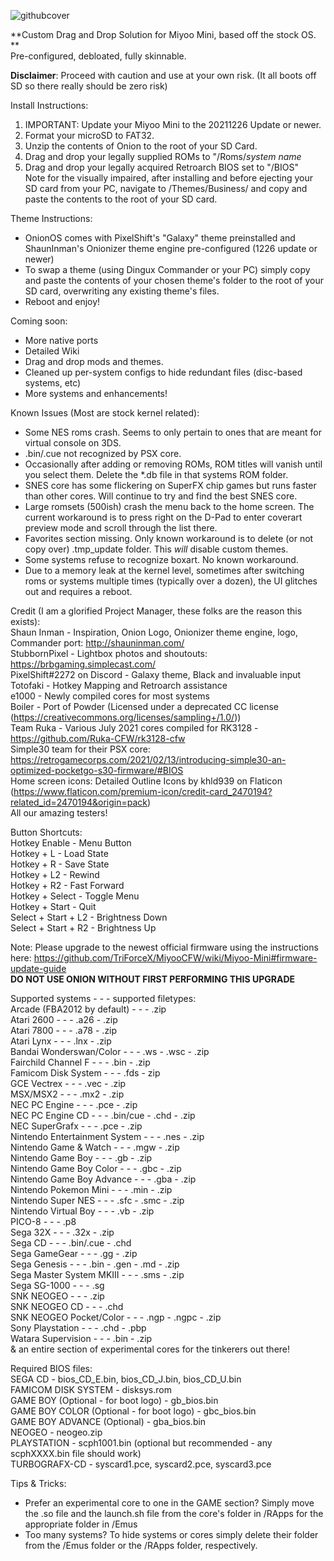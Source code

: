 ![githubcover](https://user-images.githubusercontent.com/85693713/148580152-0bc4aec1-310d-405c-8ab3-e7655991a7f3.png)

**Custom Drag and Drop Solution for Miyoo Mini, based off the stock OS.
**
<br>Pre-configured, debloated, fully skinnable.

**Disclaimer**: Proceed with caution and use at your own risk. (It all boots off SD so there really should be zero risk)

Install Instructions:
1. IMPORTANT: Update your Miyoo Mini to the 20211226 Update or newer.
2. Format your microSD to FAT32.
3. Unzip the contents of Onion to the root of your SD Card.
4. Drag and drop your legally supplied ROMs to "/Roms/*system name*
5. Drag and drop your legally acquired Retroarch BIOS set to "/BIOS"
<br>Note for the visually impaired, after installing and before ejecting your SD card from your PC, navigate to /Themes/Business/ and copy and paste the contents to the root of your SD card. 

Theme Instructions:
- OnionOS comes with PixelShift's "Galaxy" theme preinstalled and ShaunInman's Onionizer theme engine pre-configured (1226 update or newer)
- To swap a theme (using Dingux Commander or your PC) simply copy and paste the contents of your chosen theme's folder to the root of your SD card, overwriting any existing theme's files.
- Reboot and enjoy!

Coming soon:
- More native ports
- Detailed Wiki
- Drag and drop mods and themes.
- Cleaned up per-system configs to hide redundant files (disc-based systems, etc)
- More systems and enhancements!

Known Issues (Most are stock kernel related):
- Some NES roms crash. Seems to only pertain to ones that are meant for virtual console on 3DS.
- .bin/.cue not recognized by PSX core.
- Occasionally after adding or removing ROMs, ROM titles will vanish until you select them. Delete the *.db file in that systems ROM folder. 
- SNES core has some flickering on SuperFX chip games but runs faster than other cores. Will continue to try and find the best SNES core.
- Large romsets (500ish) crash the menu back to the home screen. The current workaround is to press right on the D-Pad to enter coverart preview mode and scroll through the list there.
- Favorites section missing. Only known workaround is to delete (or not copy over) .tmp_update folder. This *will* disable custom themes.
- Some systems refuse to recognize boxart. No known workaround.
- Due to a memory leak at the kernel level, sometimes after switching roms or systems multiple times (typically over a dozen), the UI glitches out and requires a reboot.

Credit (I am a glorified Project Manager, these folks are the reason this exists): 
<br>Shaun Inman - Inspiration, Onion Logo, Onionizer theme engine, logo, Commander port: http://shauninman.com/
<br>StubbornPixel - Lightbox photos and shoutouts: https://brbgaming.simplecast.com/
<br>PixelShift#2272 on Discord - Galaxy theme, Black and invaluable input
<br>Totofaki - Hotkey Mapping and Retroarch assistance
<br>e1000 - Newly compiled cores for most systems
<br>Boiler - Port of Powder (Licensed under a deprecated CC license (https://creativecommons.org/licenses/sampling+/1.0/))
<br>Team Ruka - Various July 2021 cores compiled for RK3128 - https://github.com/Ruka-CFW/rk3128-cfw
<br>Simple30 team for their PSX core: https://retrogamecorps.com/2021/02/13/introducing-simple30-an-optimized-pocketgo-s30-firmware/#BIOS
<br>Home screen icons: Detailed Outline Icons by khld939 on Flaticon (https://www.flaticon.com/premium-icon/credit-card_2470194?related_id=2470194&origin=pack)
<br>All our amazing testers!

Button Shortcuts:
<br>Hotkey Enable - Menu Button
<br>Hotkey + L - Load State
<br>Hotkey + R - Save State
<br>Hotkey + L2 - Rewind
<br>Hotkey + R2 - Fast Forward
<br>Hotkey + Select - Toggle Menu
<br>Hotkey + Start - Quit
<br>Select + Start + L2 - Brightness Down
<br>Select + Start + R2 - Brightness Up

Note: Please upgrade to the newest official firmware using the instructions here: https://github.com/TriForceX/MiyooCFW/wiki/Miyoo-Mini#firmware-update-guide 
<br>**DO NOT USE ONION WITHOUT FIRST PERFORMING THIS UPGRADE**

Supported systems - - - supported filetypes:<br>
Arcade (FBA2012 by default) - - - .zip<br>
Atari 2600 - - - .a26 - .zip<br>
Atari 7800 - - - .a78 - .zip<br>
Atari Lynx - - - .lnx - .zip<br>
Bandai Wonderswan/Color - - - .ws - .wsc - .zip<br>
Fairchild Channel F - - - .bin - .zip<br>
Famicom Disk System - - - .fds - zip<br>
GCE Vectrex - - - .vec - .zip<br>
MSX/MSX2 - - - .mx2 - .zip<br>
NEC PC Engine - - - .pce - .zip<br>
NEC PC Engine CD - - - .bin/cue - .chd - .zip<br>
NEC SuperGrafx - - - .pce - .zip<br>
Nintendo Entertainment System - - - .nes - .zip<br>
Nintendo Game & Watch - - - .mgw - .zip<br>
Nintendo Game Boy - - - .gb - .zip<br>
Nintendo Game Boy Color - - - .gbc - .zip<br>
Nintendo Game Boy Advance - - - .gba - .zip<br>
Nintendo Pokemon Mini - - - .min - .zip<br>
Nintendo Super NES - - - .sfc - .smc - .zip<br>
Nintendo Virtual Boy - - - .vb - .zip<br>
PICO-8 - - - .p8<br>
Sega 32X - - - .32x - .zip<br>
Sega CD - - - .bin/.cue - .chd<br>
Sega GameGear - - - .gg - .zip<br>
Sega Genesis - - - .bin - .gen - .md - .zip<br>
Sega Master System MKIII - - - .sms - .zip<br>
Sega SG-1000 - - - .sg<br>
SNK NEOGEO - - - .zip<br>
SNK NEOGEO CD - - - .chd<br>
SNK NEOGEO Pocket/Color - - - .ngp - .ngpc - .zip<br>
Sony Playstation - - - .chd - .pbp<br>
Watara Supervision - - - .bin - .zip<br>
& an entire section of experimental cores for the tinkerers out there!<br>

Required BIOS files:
<br>SEGA CD - bios_CD_E.bin, bios_CD_J.bin, bios_CD_U.bin
<br>FAMICOM DISK SYSTEM - disksys.rom
<br>GAME BOY (Optional - for boot logo) - gb_bios.bin
<br>GAME BOY COLOR (Optional - for boot logo) - gbc_bios.bin
<br>GAME BOY ADVANCE (Optional) - gba_bios.bin
<br>NEOGEO - neogeo.zip
<br>PLAYSTATION - scph1001.bin (optional but recommended - any scphXXXX.bin file should work)
<br>TURBOGRAFX-CD - syscard1.pce, syscard2.pce, syscard3.pce

Tips & Tricks:
- Prefer an experimental core to one in the GAME section? Simply move the .so file and the launch.sh file from the core's folder in /RApps for the appropriate folder in /Emus
- Too many systems? To hide systems or cores simply delete their folder from the /Emus folder or the /RApps folder, respectively.
